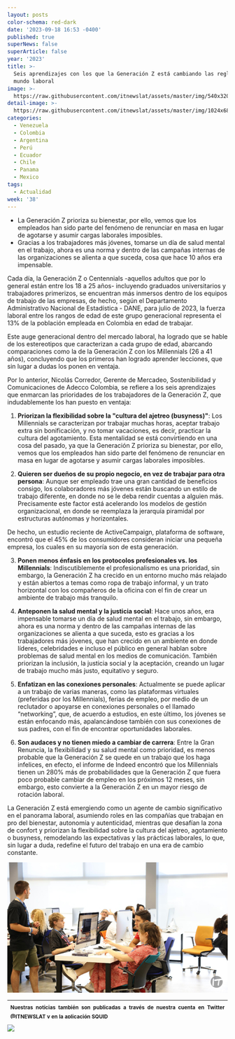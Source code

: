 ```yaml
---
layout: posts
color-schema: red-dark
date: '2023-09-18 16:53 -0400'
published: true
superNews: false
superArticle: false
year: '2023'
title: >-
  Seis aprendizajes con los que la Generación Z está cambiando las reglas del
  mundo laboral
image: >-
  https://raw.githubusercontent.com/itnewslat/assets/master/img/540x320/jovenes-en-campus-p.jpg
detail-image: >-
  https://raw.githubusercontent.com/itnewslat/assets/master/img/1024x680/jovenes-en-campus-g.jpg
categories:
  - Venezuela
  - Colombia
  - Argentina
  - Perú
  - Ecuador
  - Chile
  - Panama
  - Mexico
tags:
  - Actualidad
week: '38'
---
```

- La Generación Z prioriza su bienestar, por ello, vemos que los empleados han sido parte del fenómeno de renunciar en masa en lugar de agotarse y asumir cargas laborales imposibles.
- Gracias a los trabajadores más jóvenes, tomarse un día de salud mental en el trabajo, ahora es una norma y dentro de las campañas internas de las organizaciones se alienta a que suceda, cosa que hace 10 años era impensable.

Cada día, la Generación Z o Centennials -aquellos adultos que por lo general están entre los 18 a 25 años- incluyendo graduados universitarios y trabajadores primerizos, se encuentran más inmersos dentro de los equipos de trabajo de las empresas, de hecho, según el Departamento Administrativo Nacional de Estadística - DANE, para julio de 2023, la fuerza laboral entre los rangos de edad de este grupo generacional representa el 13% de la población empleada en Colombia en edad de trabajar.

Este auge generacional dentro del mercado laboral, ha logrado que se hable de los estereotipos que caracterizan a cada grupo de edad, abarcando comparaciones como la de la Generación Z con los Millennials (26 a 41 años), concluyendo que los primeros han logrado aprender lecciones, que sin lugar a dudas los ponen en ventaja.

Por lo anterior, Nicolás Corredor, Gerente de Mercadeo, Sostenibilidad y Comunicaciones de Adecco Colombia, se refiere a los seis aprendizajes que enmarcan las prioridades de los trabajadores de la Generación Z, que indudablemente los han puesto en ventaja:

1.	**Priorizan la flexibilidad sobre la "cultura del ajetreo (busyness)"**: Los Millennials se caracterizan por trabajar muchas horas, aceptar trabajo extra sin bonificación, y no tomar vacaciones, es decir, practicar la cultura del agotamiento. Esta mentalidad se está convirtiendo en una cosa del pasado, ya que la Generación Z prioriza su bienestar, por ello, vemos que los empleados han sido parte del fenómeno de renunciar en masa en lugar de agotarse y asumir cargas laborales imposibles.

2.	**Quieren ser dueños de su propio negocio, en vez de trabajar para otra persona**: Aunque ser empleado trae una gran cantidad de beneficios consigo, los colaboradores más jóvenes están buscando un estilo de trabajo diferente, en donde no se le deba rendir cuentas a alguien más. Precisamente este factor está acelerando los modelos de gestión organizacional, en donde se reemplaza la jerarquía piramidal por estructuras autónomas y horizontales.

De hecho, un estudio reciente de ActiveCampaign, plataforma de software, encontró que el 45% de los consumidores consideran iniciar una pequeña empresa, los cuales en su mayoría son de esta generación.

3.	**Ponen menos énfasis en los protocolos profesionales vs. los Millennials**: Indiscutiblemente el profesionalismo es una prioridad, sin embargo, la Generación Z ha crecido en un entorno mucho más relajado y están abiertos a temas como ropa de trabajo informal, y un trato horizontal con los compañeros de la oficina con el fin de crear un ambiente de trabajo más tranquilo.

4.	**Anteponen la salud mental y la justicia social**: Hace unos años, era impensable tomarse un día de salud mental en el trabajo, sin embargo, ahora es una norma y dentro de las campañas internas de las organizaciones se alienta a que suceda, esto es gracias a los trabajadores más jóvenes, que han crecido en un ambiente en donde líderes, celebridades e incluso el público en general hablan sobre problemas de salud mental en los medios de comunicación. También priorizan la inclusión, la justicia social y la aceptación, creando un lugar de trabajo mucho más justo, equitativo y seguro.

5.	**Enfatizan en las conexiones personales**: Actualmente se puede aplicar a un trabajo de varias maneras, como las plataformas virtuales (preferidas por los Millennials), ferias de empleo, por medio de un reclutador o apoyarse en conexiones personales o el llamado “networking”, que, de acuerdo a estudios, en este último, los jóvenes se están enfocando más, apalancándose también con sus conexiones de sus padres, con el fin de encontrar oportunidades laborales. 

6.	**Son audaces y no tienen miedo a cambiar de carrera**: Entre la Gran Renuncia, la flexibilidad y su salud mental como prioridad, es menos probable que la Generación Z se quede en un trabajo que los haga infelices, en efecto, el informe de Indeed encontró que los Millennials tienen un 280% más de probabilidades que la Generación Z que fuera poco probable cambiar de empleo en los próximos 12 meses, sin embargo, esto convierte a la Generación Z en un mayor riesgo de rotación laboral.

La Generación Z está emergiendo como un agente de cambio significativo en el panorama laboral, asumiendo roles en las compañías que trabajan en pro del bienestar, autonomía y autenticidad, mientras que desafían la zona de confort y priorizan la flexibilidad sobre la cultura del ajetreo, agotamiento o busyness, remodelando las expectativas y las prácticas laborales, lo que, sin lugar a duda, redefine el futuro del trabajo en una era de cambio constante.

![](https://raw.githubusercontent.com/itnewslat/assets/master/img/540x320/jovenes-en-campus-p.jpg)

<table style="height: 42px;" width="569">
<tbody>
<tr>
<td style="text-align: justify;"><sub><strong>Nuestras noticias también son publicadas a través de nuestra cuenta en Twitter <a href="https://twitter.com/itnewslat?lang=es">@ITNEWSLAT</a> y en la aplicación <a href="https://squidapp.co/en/">SQUID</a></strong></sub></td>
</tr>
</tbody>
</table>

<img src="https://tracker.metricool.com/c3po.jpg?hash=56f88a41e39ab42c063cc51676587a04"/>